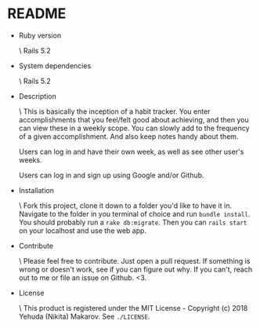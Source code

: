 # README

* Ruby version

  \\ Rails 5.2

* System dependencies

  \\ Rails 5.2

* Description

  \\ This is basically the inception of a habit tracker. You enter
  accomplishments that you feel/felt good about achieving, and then you can
  view these in a weekly scope. You can slowly add to the frequency of a given
  accomplishment. And also keep notes handy about them.

  Users can log in and have their own week, as well as see other user's weeks.

  Users can log in and sign up using Google and/or Github.

* Installation

  \\ Fork this project, clone it down to a folder you'd like to have it in. Navigate to the folder in you terminal of choice and run `bundle install`.
  You should probably run a `rake db:migrate`.
  Then you can `rails start` on your localhost and use the web app.

* Contribute

  \\ Please feel free to contribute. Just open a pull request. If something is
  wrong or doesn't work, see if you can figure out why. If you can't, reach out to me or file an issue on Github. <3.

* License

  \\ This product is registered under the MIT License - Copyright (c) 2018 Yehuda (Nikita) Makarov. See `./LICENSE`.
